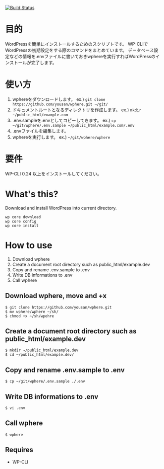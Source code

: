 [![Build Status](https://travis-ci.org/yousan/wphere.svg?branch=master)](https://travis-ci.org/yousan/wphere)

# 目的
WordPressを簡単にインストールするためのスクリプトです。
WP-CLIでWordPressの初期設定をする際のコマンドをまとめています。
データベース設定などの情報を.envファイルに書いておきwphereを実行すればWordPressのインストールが完了します。

# 使い方
1. wphereをダウンロードします。
ex.) `git clone https://github.com/yousan/wphere.git ~/git/`
2. ドキュメントルートとなるディレクトリを作成します。
ex.) `mkdir ~/public_html/example.com`
3. .env.sampleを.envとしてコピーしてきます。
ex.) `cp ~/git/wphere/.env.sample ~/public_html/example.com/.env`
4. .envファイルを編集します。
5. wphereを実行します。
ex.) `~/git/wphere/wphere`
 
# 要件
WP-CLI 0.24 以上をインストールしてください。

# What's this?

Download and install WordPress into current directory.

```
wp core download
wp core config
wp core install
```

# How to use

1. Download wphere
2. Create a document root directory such as public_html/example.dev 
3. Copy and rename .env.sample to .env
4. Write DB informations to .env
5. Call wphere


## Download wphere, move and +x

```
$ git clone https://github.com/yousan/wphere.git
$ mv wphere/wphere ~/sh/
$ chmod +x ~/sh/wpehre
```

## Create a document root directory such as public_html/example.dev 

```
$ mkdir ~/public_html/example.dev
$ cd ~/public_html/example.dev/
```

## Copy and rename .env.sample to .env

```
$ cp ~/git/wphere/.env.sample ./.env
```

## Write DB informations to .env

```
$ vi .env
```

## Call wphere

```
$ wphere
```

## Requires

* WP-CLI
